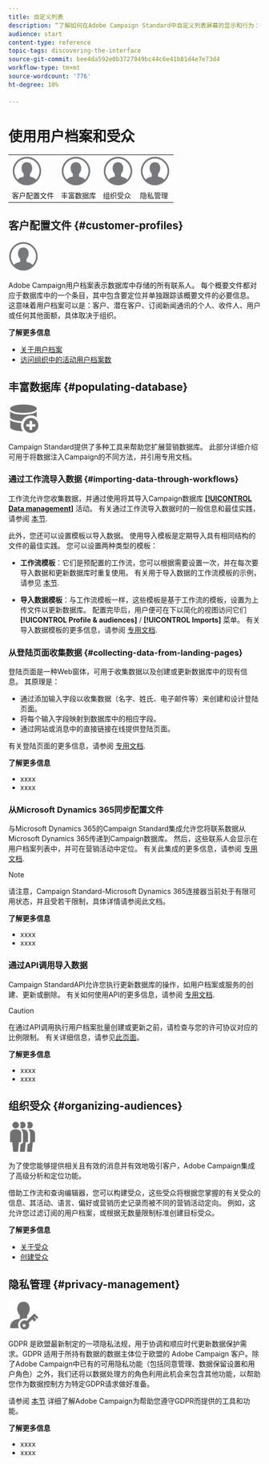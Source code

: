 ```yaml
---
title: 自定义列表
description: “了解如何在Adobe Campaign Standard中自定义列表屏幕的显示和行为：排序、筛选、删除或复制元素。 列表屏幕显示一个或多个给定资源的元素。”
audience: start
content-type: reference
topic-tags: discovering-the-interface
source-git-commit: bee4da592e0b3727949bc44c6e41b81d4e7e73d4
workflow-type: tm+mt
source-wordcount: '776'
ht-degree: 10%

---
```



# 使用用户档案和受众

<table>
<tr>
    <td valign="top">
        <a href="../../start/using/work-with-audiences.md"><img width="60px" alt="条件" src="assets/icon_profile.svg"/></a>
    </td>
    <td valign="top">
        <a href="../../api/using/creating-a-service.md"><img width="60px" alt="条件" src="assets/icon_profile.svg"/></a>
    </td>
    <td valign="top">
        <a href="../../api/using/interacting-with-custom-resources.md"><img width="60px" alt="条件" src="assets/icon_profile.svg"/></a>
    </td>
    <td valign="top">
        <a href="../../api/using/interacting-with-marketing-history.md"><img width="60px" alt="条件" src="assets/icon_profile.svg"/></a>
    </td>
</tr>
<tr>
<td>客户配置文件</td>
<td>丰富数据库</td>
<td>组织受众</td>
<td>隐私管理</td>
</tr>
</table>

## 客户配置文件 {#customer-profiles}

<img width="60px" alt="条件" src="assets/icon_profile.svg"/>

Adobe Campaign用户档案表示数据库中存储的所有联系人。 每个概要文件都对应于数据库中的一个条目，其中包含要定位并单独跟踪该概要文件的必要信息。 这意味着用户档案可以是：客户、潜在客户、订阅新闻通讯的个人、收件人、用户或任何其他面额，具体取决于组织。

**了解更多信息**

* [关于用户档案](../../audiences/using/about-profiles.md)
* [访问组织中的活动用户档案数](../../audiences/using/active-profiles.md)

## 丰富数据库 {#populating-database}

<img width="60px" alt="条件" src="assets/icon_populate.svg"/>

Campaign Standard提供了多种工具来帮助您扩展营销数据库。 此部分详细介绍可用于将数据注入Campaign的不同方法，并引用专用文档。

### 通过工作流导入数据 {#importing-data-through-workflows}

工作流允许您收集数据，并通过使用将其导入Campaign数据库 [**[!UICONTROL Data management]**](../../automating/using/about-data-management-activities.md) 活动。 有关通过工作流导入数据时的一般信息和最佳实践，请参阅 [本节](../../automating/using/about-data-import-and-export.md).

此外，您还可以设置模板以导入数据。 使用导入模板是定期导入具有相同结构的文件的最佳实践。 您可以设置两种类型的模板：

* **工作流模板**：它们是预配置的工作流，您可以根据需要设置一次，并在每次要导入数据和更新数据库时重复使用。 有关用于导入数据的工作流模板的示例，请参见 [本节](../../automating/using/creating-import-workflow-templates.md).

* **导入数据模板**：与工作流模板一样，这些模板是基于工作流的模板，设置为上传文件以更新数据库。 配置完毕后，用户便可在下以简化的视图访问它们 **[!UICONTROL Profile & audiences]** / **[!UICONTROL Imports]** 菜单。 有关导入数据模板的更多信息，请参阅 [专用文档](../../automating/using/importing-data-with-import-templates.md).

### 从登陆页面收集数据 {#collecting-data-from-landing-pages}

登陆页面是一种Web窗体，可用于收集数据以及创建或更新数据库中的现有信息。 其原理是：

* 通过添加输入字段以收集数据（名字、姓氏、电子邮件等）来创建和设计登陆页面。
* 将每个输入字段映射到数据库中的相应字段。
* 通过网站或消息中的直接链接在线提供登陆页面。

有关登陆页面的更多信息，请参阅 [专用文档](../../channels/using/getting-started-with-landing-pages.md).

**了解更多信息**

* xxxx
* xxxx

### 从Microsoft Dynamics 365同步配置文件

与Microsoft Dynamics 365的Campaign Standard集成允许您将联系数据从Microsoft Dynamics 365传递到Campaign数据库。
然后，这些联系人会显示在用户档案列表中，并可在营销活动中定位。 有关此集成的更多信息，请参阅 [专用文档](../../integrating/using/d365-acs-get-started.md).

>[!NOTE]
>
>请注意，Campaign Standard-Microsoft Dynamics 365连接器当前处于有限可用状态，并且受若干限制，具体详情请参阅此文档。

**了解更多信息**

* xxxx
* xxxx

### 通过API调用导入数据

Campaign StandardAPI允许您执行更新数据库的操作，如用户档案或服务的创建、更新或删除。 有关如何使用API的更多信息，请参阅 [专用文档](../../api/using/get-started-apis.md).

>[!CAUTION]
>
>在通过API调用执行用户档案批量创建或更新之前，请检查与您的许可协议对应的比例限制。 有关详细信息，请参见[此页面](https://helpx.adobe.com/legal/product-descriptions/campaign-standard.html#ITInfrastructureResourcesbyActiveProfilesTiers)。

**了解更多信息**

* xxxx
* xxxx

## 组织受众 {#organizing-audiences}

<img width="60px" alt="条件" src="assets/icon_audience.svg"/>

为了使您能够提供相关且有效的消息并有效地吸引客户，Adobe Campaign集成了高级分析和定位功能。

借助工作流和查询编辑器，您可以构建受众，这些受众将根据您掌握的有关受众的信息、其活动、语言、偏好或营销历史记录而被不同的营销活动定向。 例如，这允许您过滤订阅的用户档案，或根据无数量限制标准创建目标受众。

**了解更多信息**

* [关于受众](../../audiences/using/about-audiences.md)
* [创建受众](../../audiences/using/creating-audiences.md)

## 隐私管理 {#privacy-management}

<img width="60px" alt="条件" src="assets/icon_privacy.svg"/>

GDPR 是欧盟最新制定的一项隐私法规，用于协调和顺应时代更新数据保护需求。GDPR 适用于所持有数据的数据主体位于欧盟的 Adobe Campaign 客户。除了Adobe Campaign中已有的可用隐私功能（包括同意管理、数据保留设置和用户角色）之外，我们还将以数据处理方的角色利用此机会来包含其他功能，以帮助您作为数据控制方为特定GDPR请求做好准备。

请参阅 [本节](../../start/using/privacy.md) 详细了解Adobe Campaign为帮助您遵守GDPR而提供的工具和功能。

**了解更多信息**

* xxxx
* xxxx
